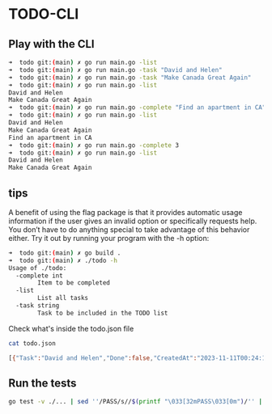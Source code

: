 # TODO-CLI

## Play with the CLI

```bash
➜  todo git:(main) ✗ go run main.go -list
➜  todo git:(main) ✗ go run main.go -task "David and Helen"
➜  todo git:(main) ✗ go run main.go -task "Make Canada Great Again"
➜  todo git:(main) ✗ go run main.go -list                          
David and Helen
Make Canada Great Again
➜  todo git:(main) ✗ go run main.go -complete "Find an apartment in CA"
➜  todo git:(main) ✗ go run main.go -list                          
David and Helen
Make Canada Great Again
Find an apartment in CA
➜  todo git:(main) ✗ go run main.go -complete 3                        
➜  todo git:(main) ✗ go run main.go -list                              
David and Helen
Make Canada Great Again
```

## tips

A benefit of using the flag package is that it provides automatic usage information if the user gives an invalid option or specifically requests help. 
You don’t have to do anything special to take advantage of this behavior either. 
Try it out by running your program with the -h option:

```bash
➜  todo git:(main) ✗ go build .
➜  todo git:(main) ✗ ./todo -h
Usage of ./todo:
  -complete int
        Item to be completed
  -list
        List all tasks
  -task string
        Task to be included in the TODO list
```

Check what's inside the todo.json file
```bash
cat todo.json

[{"Task":"David and Helen","Done":false,"CreatedAt":"2023-11-11T00:24:14.467859+08:00","CompletedAt":"0001-01-01T00:00:00Z"},{"Task":"Make Canada Great Again","Done":false,"CreatedAt":"2023-11-11T00:26:33.358406+08:00","CompletedAt":"0001-01-01T00:00:00Z"}]
```

## Run the tests

```bash
go test -v ./... | sed ''/PASS/s//$(printf "\033[32mPASS\033[0m")/'' | sed ''/FAIL/s//$(printf "\033[31mFAIL\033[0m")/'' | grep '^--- '
```